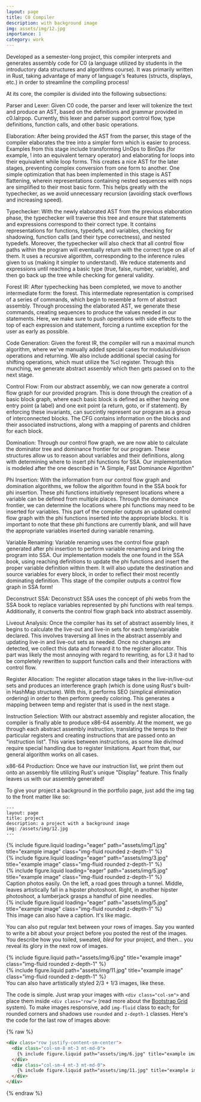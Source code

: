 ```yaml
---
layout: page
title: C0 Compiler
description: with background image
img: assets/img/12.jpg
importance: 1
category: work
---
```


Developed as a semester-long project, this compiler interprets and generates assembly code for C0 (a language utilized by students in the introductory data structures and algorithms course). It was primarily written in Rust, taking advantage of many of language's features (structs, displays, etc.) in order to streamline the compiling process!

At its core, the compiler is divided into the following subsections:

Parser and Lexer: Given C0 code, the parser and lexer will tokenize the text and produce an AST, based on the definitions and grammar provided in c0.lalrpop. Currently, this lexer and parser support control flow, type definitions, function calls, and other basic operations.

Elaboration: After being provided the AST from the parser, this stage of the compiler elaborates the tree into a simpler form which is easier to process. Examples from this stage include transforming UnOps to BinOps (for example, ! into an equivalent ternary operator) and elaborating for loops into their equivalent while loop forms. This creates a nice AST for the later stages, preventing complex conversion from one form to another. One simple optimization that has been implemented in this stage is AST flattening, wherein representations containing nested sequences with nops are simplified to their most basic form. This helps greatly with the typechecker, as we avoid unnecessary recursion (avoiding stack overflows and increasing speed).

Typechecker: With the newly elaborated AST from the previous elaboration phase, the typechecker will traverse this tree and ensure that statements and expressions correspond to their correct type. It contains representations for functions, typedefs, and variables, checking for shadowing, function calls (and their type correctness), and nested typedefs. Moreover, the typechecker will also check that all control flow paths within the program will eventually return with the correct type on all of them. It uses a recursive algorithm, corresponding to the inference rules given to us (making it simpler to understand). We reduce statements and expressions until reaching a basic type (true, false, number, variable), and then go back up the tree while checking for general validity.

Forest IR: After typechecking has been completed, we move to another intermediate form: the forest. This intermediate representation is comprised of a series of commands, which begin to resemble a form of abstract assembly. Through processing the elaborated AST, we generate these commands, creating sequences to produce the values needed in our statements. Here, we make sure to push operations with side effects to the top of each expression and statement, forcing a runtime exception for the user as early as possible.

Code Generation: Given the forest IR, the compiler will run a maximal munch algorithm, where we've manually added special cases for modulus/divison operations and returning. We also include additional special casing for shifting operations, which must utilize the %cl register. Through this munching, we generate abstract assembly which then gets passed on to the next stage.

Control Flow: From our abstract assembly, we can now generate a control flow graph for our provided program. This is done through the creation of a basic block graph, where each basic block is defined as either having one entry point (a label) and one exit point (a return, goto, or if statement). By enforcing these invariants, can succintly represent our program as a group of interconnected blocks. The CFG contains information on the blocks and their associated instructions, along with a mapping of parents and children for each block.

Domination: Through our control flow graph, we are now able to calculate the dominator tree and dominance frontier for our program. These structures allow us to reason about variables and their definitions, along with determining where to insert phi functions for SSA. Our implementation is modeled after the one described in "A Simple, Fast Dominance Algorithm"

Phi Insertion: With the information from our control flow graph and domination algorithms, we follow the algorithm found in the SSA book for phi insertion. These phi functions intuitively represent locations where a variable can be defined from multiple places. Through the dominance frontier, we can determine the locations where phi functions may need to be inserted for variables. This part of the compiler outputs an updated control flow graph with the phi functions inserted into the appropriate blocks. It is important to note that these phi functions are currently blank, and will have the appropriate variables inserted during variable renaming.

Variable Renaming: Variable renaming uses the control flow graph generated after phi insertion to perform variable renaming and bring the program into SSA. Our implementation models the one found in the SSA book, using reaching definitions to update the phi functions and insert the proper variable definition within them. It will also update the destination and source variables for every block, in order to reflect their most recently dominating definition. This stage of the compiler outputs a control flow graph in SSA form!

Deconstruct SSA: Deconstruct SSA uses the concept of phi webs from the SSA book to replace variables represented by phi functions with real temps. Additionally, it converts the control flow graph back into abstract assembly.

Liveout Analysis: Once the compiler has its set of abstract assembly lines, it begins to calculate the live-out and live-in sets for each temp/variable declared. This involves traversing all lines in the abstract assembly and updating live-in and live-out sets as needed. Once no changes are detected, we collect this data and forward it to the register allocator. This part was likely the most annoying with regard to rewriting, as for L3 it had to be completely rewritten to support function calls and their interactions with control flow.

Register Allocation: The register allocation stage takes in the live-in/live-out sets and produces an interference graph (which is done using Rust's built-in HashMap structure). With this, it performs SEO (simplical elimination ordering) in order to then perform greedy coloring. This generates a mapping between temp and register that is used in the next stage.

Instruction Selection: With our abstract assembly and register allocation, the compiler is finally able to produce x86-64 assembly. At the moment, we go through each abstract assembly instruction, translating the temps to their particular registers and creating instructions that are passed onto an "instruction list". This varies between instructions, as some like div/mod require special handling due to register limitations. Apart from that, our general algorithm works on all cases.

x86-64 Production: Once we have our instruction list, we print them out onto an assembly file utilizing Rust's unique "Display" feature. This finally leaves us with our assembly generated!


To give your project a background in the portfolio page, just add the img tag to the front matter like so:

    ---
    layout: page
    title: project
    description: a project with a background image
    img: /assets/img/12.jpg
    ---

<div class="row">
    <div class="col-sm mt-3 mt-md-0">
        {% include figure.liquid loading="eager" path="assets/img/1.jpg" title="example image" class="img-fluid rounded z-depth-1" %}
    </div>
    <div class="col-sm mt-3 mt-md-0">
        {% include figure.liquid loading="eager" path="assets/img/3.jpg" title="example image" class="img-fluid rounded z-depth-1" %}
    </div>
    <div class="col-sm mt-3 mt-md-0">
        {% include figure.liquid loading="eager" path="assets/img/5.jpg" title="example image" class="img-fluid rounded z-depth-1" %}
    </div>
</div>
<div class="caption">
    Caption photos easily. On the left, a road goes through a tunnel. Middle, leaves artistically fall in a hipster photoshoot. Right, in another hipster photoshoot, a lumberjack grasps a handful of pine needles.
</div>
<div class="row">
    <div class="col-sm mt-3 mt-md-0">
        {% include figure.liquid loading="eager" path="assets/img/5.jpg" title="example image" class="img-fluid rounded z-depth-1" %}
    </div>
</div>
<div class="caption">
    This image can also have a caption. It's like magic.
</div>

You can also put regular text between your rows of images.
Say you wanted to write a bit about your project before you posted the rest of the images.
You describe how you toiled, sweated, _bled_ for your project, and then... you reveal its glory in the next row of images.

<div class="row justify-content-sm-center">
    <div class="col-sm-8 mt-3 mt-md-0">
        {% include figure.liquid path="assets/img/6.jpg" title="example image" class="img-fluid rounded z-depth-1" %}
    </div>
    <div class="col-sm-4 mt-3 mt-md-0">
        {% include figure.liquid path="assets/img/11.jpg" title="example image" class="img-fluid rounded z-depth-1" %}
    </div>
</div>
<div class="caption">
    You can also have artistically styled 2/3 + 1/3 images, like these.
</div>

The code is simple.
Just wrap your images with `<div class="col-sm">` and place them inside `<div class="row">` (read more about the <a href="https://getbootstrap.com/docs/4.4/layout/grid/">Bootstrap Grid</a> system).
To make images responsive, add `img-fluid` class to each; for rounded corners and shadows use `rounded` and `z-depth-1` classes.
Here's the code for the last row of images above:

{% raw %}

```html
<div class="row justify-content-sm-center">
  <div class="col-sm-8 mt-3 mt-md-0">
    {% include figure.liquid path="assets/img/6.jpg" title="example image" class="img-fluid rounded z-depth-1" %}
  </div>
  <div class="col-sm-4 mt-3 mt-md-0">
    {% include figure.liquid path="assets/img/11.jpg" title="example image" class="img-fluid rounded z-depth-1" %}
  </div>
</div>
```

{% endraw %}
